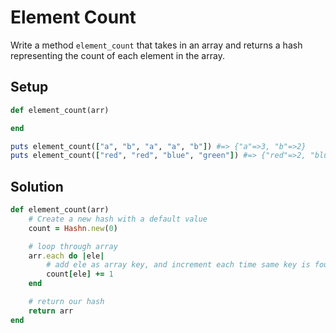 # Element Count

Write a method `element_count` that takes in an array and returns a hash representing the count of each element in the array.

## Setup

```ruby
def element_count(arr)

end

puts element_count(["a", "b", "a", "a", "b"]) #=> {"a"=>3, "b"=>2}
puts element_count(["red", "red", "blue", "green"]) #=> {"red"=>2, "blue"=>1, "green"=>1}
```

## Solution

```ruby
def element_count(arr)
    # Create a new hash with a default value
    count = Hashn.new(0)

    # loop through array 
    arr.each do |ele|
        # add ele as array key, and increment each time same key is found
        count[ele] += 1
    end

    # return our hash
    return arr
end
```